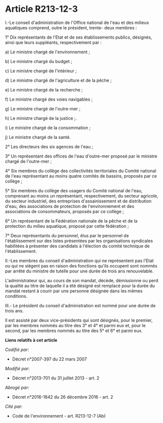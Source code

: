 # Article R213-12-3

I.-Le conseil d'administration de l'Office national de l'eau et des milieux aquatiques comprend, outre le président, trente-
deux membres : 

1° Dix représentants de l'Etat et de ses établissements publics, désignés, ainsi que leurs suppléants, respectivement par : 

a) Le ministre chargé de l'environnement ; 

b) Le ministre chargé du budget ; 

c) Le ministre chargé de l'intérieur ; 

d) Le ministre chargé de l'agriculture et de la pêche ; 

e) Le ministre chargé de la recherche ; 

f) Le ministre chargé des voies navigables ; 

g) Le ministre chargé de l'outre-mer ; 

h) Le ministre chargé de la justice ;. 

i) Le ministre chargé de la consommation ; 

j) Le ministre chargé de la santé. 

2° Les directeurs des six agences de l'eau ; 

3° Un représentant des offices de l'eau d'outre-mer proposé par le ministre chargé de l'outre-mer ; 

4° Six membres du collège des collectivités territoriales du Comité national de l'eau représentant au moins quatre comités de
bassins, proposés par ce collège ; 

5° Six membres du collège des usagers du Comité national de l'eau, comprenant au moins un représentant, respectivement, du
secteur agricole, du secteur industriel, des entreprises d'assainissement et de distribution d'eau, des associations de
protection de l'environnement et des associations de consommateurs, proposés par ce collège ; 

6° Un représentant de la Fédération nationale de la pêche et de la protection du milieu aquatique, proposé par cette
fédération ; 

7° Deux représentants du personnel, élus par le personnel de l'établissement sur des listes présentées par les organisations
syndicales habilitées à présenter des candidats à l'élection du comité technique de l'établissement. 

II.-Les membres du conseil d'administration qui ne représentent pas l'Etat ou qui ne siègent pas en raison des fonctions
qu'ils occupent sont nommés par arrêté du ministre de tutelle pour une durée de trois ans renouvelable. 

L'administrateur qui, au cours de son mandat, décède, démissionne ou perd la qualité au titre de laquelle il a été désigné
est remplacé pour la durée du mandat restant à courir par une personne désignée dans les mêmes conditions. 

III.- Le président du conseil d'administration est nommé pour une durée de trois ans.  

Il est assisté par deux vice-présidents qui sont désignés, pour le premier, par les membres nommés au titre des 3° et 4° et
parmi eux et, pour le second, par les membres nommés au titre des 5° et 6° et parmi eux.

**Liens relatifs à cet article**

_Codifié par_:

  - Décret n°2007-397 du 22 mars 2007

_Modifié par_:

  - Décret n°2013-701 du 31 juillet 2013 - art. 2

_Abrogé par_:

  - Décret n°2016-1842 du 26 décembre 2016 - art. 2

_Cité par_:

  - Code de l'environnement - art. R213-12-7 (Ab)
